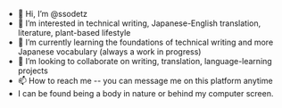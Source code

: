 - 👋 Hi, I’m @ssodetz
- 👀 I’m interested in technical writing, Japanese-English translation, literature, plant-based lifestyle
- 🌱 I’m currently learning the foundations of technical writing and more Japanese vocabulary (always a work in progress)
- 💞️ I’m looking to collaborate on writing, translation, language-learning projects
- 📫 How to reach me -- you can message me on this platform anytime 
- I can be found being a body in nature or behind my computer screen.
<!---
ssodetz/ssodetz is a ✨ special ✨ repository because its `README.md` (this file) appears on your GitHub profile.
You can click the Preview link to take a look at your changes.
--->
